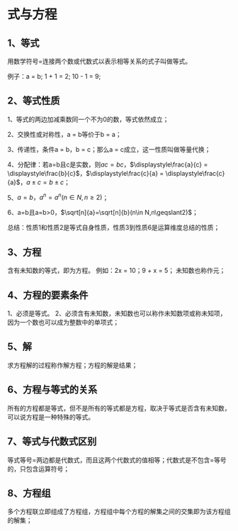 # 式与方程

## 1、等式
用数学符号=连接两个数或代数式以表示相等关系的式子叫做等式。

例子：a = b; 1 + 1 = 2; 10 - 1 = 9;
 
## 2、等式性质
1、等式的两边加减乘数同一个不为0的数，等式依然成立；

2、交换性或对称性，a = b等价于b = a；

3、传递性，条件a = b，b = c；那么a = c成立，这一性质叫做等量代换；

4、分配律：若a=b且c是实数，则$ac = bc$，$\displaystyle\frac{a}{c} = \displaystyle\frac{b}{c}$，$\displaystyle\frac{c}{a} = \displaystyle\frac{c}{a}$，$a\pm c = b\pm c$；

5、$a=b，a^n=a^n(n\in N,n\geqslant2)$；

6、a=b且a=b>0，$\sqrt[n]{a}=\sqrt[n]{b}(n\in N,n\geqslant2)$；

总结：性质1和性质2是等式自身性质，性质3到性质6是运算维度总结的性质；

## 3、方程
含有未知数的等式，即为方程。
例如：2x = 10；9 + x = 5；
未知数也称作元；
 
## 4、方程的要素条件
1、必须是等式。
2、必须含有未知数，未知数也可以称作未知数项或称未知项，因为一个数也可以成为整数中的单项式；
 
## 5、解
求方程解的过程称作解方程；方程的解是结果；
 
## 6、方程与等式的关系
所有的方程都是等式，但不是所有的等式都是方程，取决于等式是否含有未知数，可以说方程是一种特殊的等式。

## 7、等式与代数式区别
等式等号=两边都是代数式，而且这两个代数式的值相等；代数式是不包含=等号的，只包含运算符号；


## 8、方程组
多个方程联立即组成了方程组，方程组中每个方程的解集之间的交集即为该方程组的解集；
